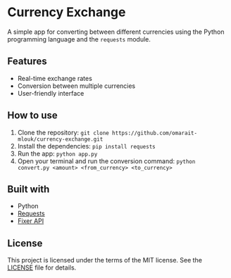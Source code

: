 # Currency Exchange

A simple app for converting between different currencies using the Python programming language and the `requests` module.

## Features

- Real-time exchange rates
- Conversion between multiple currencies
- User-friendly interface

## How to use

1. Clone the repository: `git clone https://github.com/omarait-mlouk/currency-exchange.git`
2. Install the dependencies: `pip install requests`
3. Run the app: `python app.py`
4. Open your terminal and run the conversion command: `python convert.py <amount> <from_currency> <to_currency>`

## Built with

- Python
- [Requests](https://docs.python-requests.org/en/master/)
- [Fixer API](https://fixer.io/)

## License

This project is licensed under the terms of the MIT license. See the [LICENSE](LICENSE.txt) file for details.


